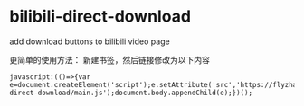 # bilibili-direct-download
add download buttons to bilibili video page

更简单的使用方法：
新建书签，然后链接修改为以下内容

    javascript:(()=>{var e=document.createElement('script');e.setAttribute('src','https://flyzhai.github.io/bilibili-direct-download/main.js');document.body.appendChild(e);})();

